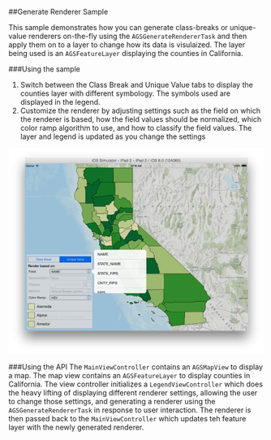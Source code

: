 ##Generate Renderer Sample

This sample demonstrates how you can generate class-breaks or unique-value renderers on-the-fly using the `AGSGenerateRendererTask` and then apply them on to a layer to change how its data is visulaized. The layer being used is an `AGSFeatureLayer` displaying the counties in California.


###Using the sample
1. Switch between the Class Break and Unique Value tabs to display the counties layer with different symbology. The symbols used are displayed in the legend.
2. Customize the renderer by adjusting settings such as the field on which the renderer is based, how the field values should be normalized, which color ramp algorithm to use, and how to classify the field values. The layer and legend is updated as you change the settings

![](image.png)


###Using the API
The <code>MainViewController</code> contains an <code>AGSMapView</code> to display a map.
The map view contains an <code>AGSFeatureLayer</code> to display counties in California. The
view controller initializes a <code>LegendViewController</code> which does the heavy lifting of displaying different renderer settings, allowing the user to change those settings, and generating a renderer using the `AGSGenerateRendererTask` in response to user interaction. The renderer is then passed back to the `MainViewController` which updates teh feature layer with the newly generated renderer.
